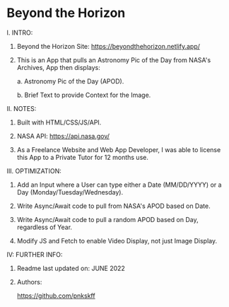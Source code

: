 # Beyond the Horizon

I. INTRO: 

  1. Beyond the Horizon Site: https://beyondthehorizon.netlify.app/

  2. This is an App that pulls an Astronomy Pic of the Day from NASA's Archives, App then displays:
  
     a. Astronomy Pic of the Day (APOD).
     
     b. Brief Text to provide Context for the Image.

II. NOTES:

  1. Built with HTML/CSS/JS/API.
  
  2. NASA API: https://api.nasa.gov/
  
  3. As a Freelance Website and Web App Developer, I was able to license this App to a Private Tutor for 12 months use.

III. OPTIMIZATION:

  1. Add an Input where a User can type either a Date (MM/DD/YYYY) or a Day (Monday/Tuesday/Wednesday). 
  
  2. Write Async/Await code to pull from NASA's APOD based on Date.
  
  3. Write Async/Await code to pull a random APOD based on Day, regardless of Year.
  
  4. Modify JS and Fetch to enable Video Display, not just Image Display.

IV: FURTHER INFO:

  1. Readme last updated on: JUNE 2022

  2. Authors:

     https://github.com/pnkskff
